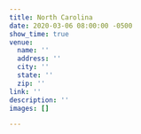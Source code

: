 ```yaml
---
title: North Carolina
date: 2020-03-06 08:00:00 -0500
show_time: true
venue:
  name: ''
  address: ''
  city: ''
  state: ''
  zip: ''
link: ''
description: ''
images: []

---
```

